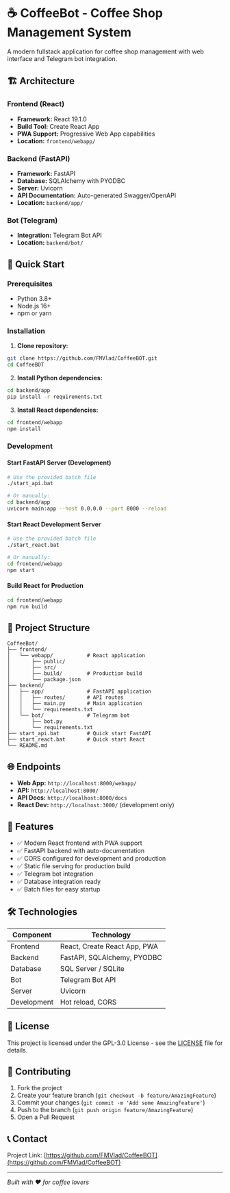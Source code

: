 # ☕ CoffeeBot - Coffee Shop Management System

A modern fullstack application for coffee shop management with web interface and Telegram bot integration.

## 🏗️ Architecture

### Frontend (React)
- **Framework:** React 19.1.0
- **Build Tool:** Create React App
- **PWA Support:** Progressive Web App capabilities
- **Location:** `frontend/webapp/`

### Backend (FastAPI)
- **Framework:** FastAPI
- **Database:** SQLAlchemy with PYODBC
- **Server:** Uvicorn
- **API Documentation:** Auto-generated Swagger/OpenAPI
- **Location:** `backend/app/`

### Bot (Telegram)
- **Integration:** Telegram Bot API
- **Location:** `backend/bot/`

## 🚀 Quick Start

### Prerequisites
- Python 3.8+
- Node.js 16+
- npm or yarn

### Installation

1. **Clone repository:**
```bash
git clone https://github.com/FMVlad/CoffeeBOT.git
cd CoffeeBOT
```

2. **Install Python dependencies:**
```bash
cd backend/app
pip install -r requirements.txt
```

3. **Install React dependencies:**
```bash
cd frontend/webapp
npm install
```

### Development

#### Start FastAPI Server (Development)
```bash
# Use the provided batch file
./start_api.bat

# Or manually:
cd backend/app
uvicorn main:app --host 0.0.0.0 --port 8000 --reload
```

#### Start React Development Server
```bash
# Use the provided batch file
./start_react.bat

# Or manually:
cd frontend/webapp
npm start
```

#### Build React for Production
```bash
cd frontend/webapp
npm run build
```

## 📁 Project Structure

```
CoffeeBot/
├── frontend/
│   └── webapp/           # React application
│       ├── public/
│       ├── src/
│       ├── build/        # Production build
│       └── package.json
├── backend/
│   ├── app/              # FastAPI application
│   │   ├── routes/       # API routes
│   │   ├── main.py       # Main application
│   │   └── requirements.txt
│   └── bot/              # Telegram bot
│       ├── bot.py
│       └── requirements.txt
├── start_api.bat         # Quick start FastAPI
├── start_react.bat       # Quick start React
└── README.md
```

## 🌐 Endpoints

- **Web App:** `http://localhost:8000/webapp/`
- **API:** `http://localhost:8000/`
- **API Docs:** `http://localhost:8000/docs`
- **React Dev:** `http://localhost:3000/` (development only)

## 🔧 Features

- ✅ Modern React frontend with PWA support
- ✅ FastAPI backend with auto-documentation
- ✅ CORS configured for development and production
- ✅ Static file serving for production build
- ✅ Telegram bot integration
- ✅ Database integration ready
- ✅ Batch files for easy startup

## 🛠️ Technologies

| Component | Technology |
|-----------|------------|
| Frontend | React, Create React App, PWA |
| Backend | FastAPI, SQLAlchemy, PYODBC |
| Database | SQL Server / SQLite |
| Bot | Telegram Bot API |
| Server | Uvicorn |
| Development | Hot reload, CORS |

## 📄 License

This project is licensed under the GPL-3.0 License - see the [LICENSE](LICENSE) file for details.

## 🤝 Contributing

1. Fork the project
2. Create your feature branch (`git checkout -b feature/AmazingFeature`)
3. Commit your changes (`git commit -m 'Add some AmazingFeature'`)
4. Push to the branch (`git push origin feature/AmazingFeature`)
5. Open a Pull Request

## 📞 Contact

Project Link: [https://github.com/FMVlad/CoffeeBOT](https://github.com/FMVlad/CoffeeBOT)

---
*Built with ❤️ for coffee lovers* 